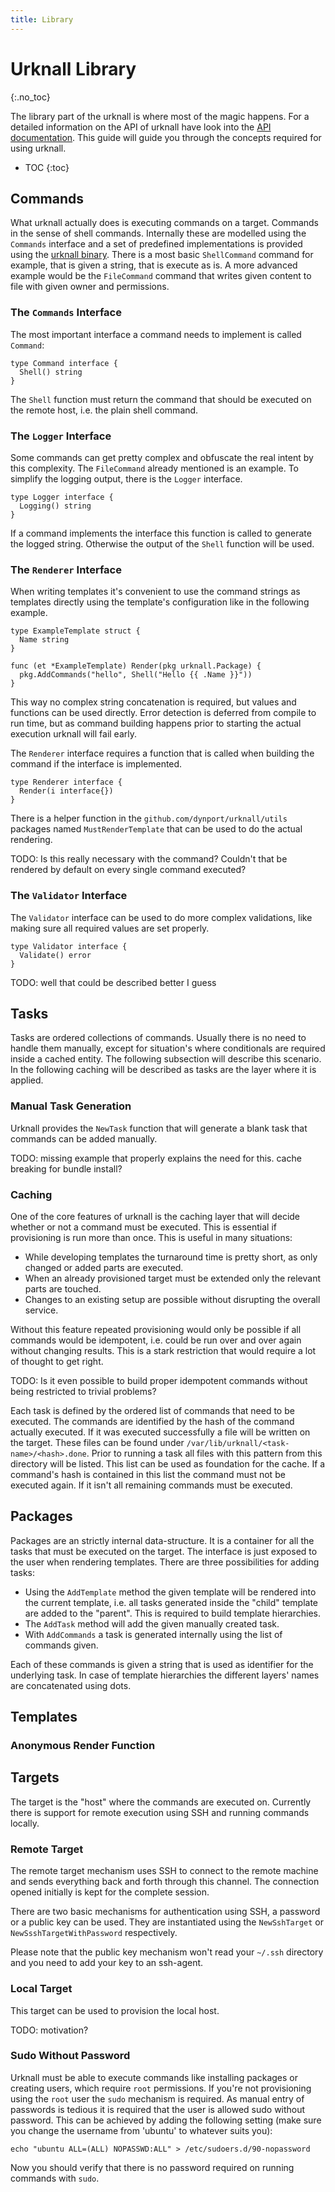 ```yaml
---
title: Library
---
```


# Urknall Library
{:.no_toc}

The library part of the urknall is where most of the magic happens. For a
detailed information on the API of urknall have look into the [API
documentation](http://godoc.org/github/dynport/urknall). This guide will guide
you through the concepts required for using urknall.

* TOC
{:toc}


## Commands

What urknall actually does is executing commands on a target. Commands in the
sense of shell commands. Internally these are modelled using the `Commands`
interface and a set of predefined implementations is provided using the
[urknall binary](/docs/binary/#urknall_init). There is a most basic `ShellCommand`
command for example, that is given a string, that is execute as is. A more
advanced example would be the `FileCommand` command that writes given content
to file with given owner and permissions.


### The `Commands` Interface

The most important interface a command needs to implement is called `Command`:

~~~ golang
type Command interface {
  Shell() string
}
~~~

The `Shell` function must return the command that should be executed on the
remote host, i.e. the plain shell command.


### The `Logger` Interface

Some commands can get pretty complex and obfuscate the real intent by this
complexity. The `FileCommand` already mentioned is an example. To simplify the
logging output, there is the `Logger` interface.

~~~ golang
type Logger interface {
  Logging() string
}
~~~

If a command implements the interface this function is called to generate the
logged string. Otherwise the output of the `Shell` function will be used.


### The `Renderer` Interface

When writing templates it's convenient to use the command strings as templates
directly using the template's configuration like in the following example.

~~~ golang
type ExampleTemplate struct {
  Name string
}

func (et *ExampleTemplate) Render(pkg urknall.Package) {
  pkg.AddCommands("hello", Shell("Hello {{ .Name }}"))
}
~~~

This way no complex string concatenation is required, but values and functions
can be used directly. Error detection is deferred from compile to run time, but
as command building happens prior to starting the actual execution urknall will
fail early.

The `Renderer` interface requires a function that is called when building the
command if the interface is implemented.

~~~ golang
type Renderer interface {
  Render(i interface{})
}
~~~

There is a helper function in the `github.com/dynport/urknall/utils` packages
named `MustRenderTemplate` that can be used to do the actual rendering.

TODO: Is this really necessary with the command? Couldn't that be rendered by
      default on every single command executed?


### The `Validator` Interface

The `Validator` interface can be used to do more complex validations, like
making sure all required values are set properly.

~~~ golang
type Validator interface {
  Validate() error
}
~~~

TODO: well that could be described better I guess


## Tasks

Tasks are ordered collections of commands. Usually there is no need to handle
them manually, except for situation's where conditionals are required inside a
cached entity. The following subsection will describe this scenario. In the
following caching will be described as tasks are the layer where it is applied.


### Manual Task Generation

Urknall provides the `NewTask` function that will generate a blank task that
commands can be added manually.

TODO: missing example that properly explains the need for this. cache breaking for bundle install?


### Caching

One of the core features of urknall is the caching layer that will decide
whether or not a command must be executed. This is essential if provisioning is
run more than once. This is useful in many situations:

* While developing templates the turnaround time is pretty short, as only
  changed or added parts are executed.
* When an already provisioned target must be extended only the relevant parts
  are touched.
* Changes to an existing setup are possible without disrupting the overall
  service.

Without this feature repeated provisioning would only be possible if all
commands would be idempotent, i.e. could be run over and over again without
changing results. This is a stark restriction that would require a lot of
thought to get right.

TODO: Is it even possible to build proper idempotent commands without being
      restricted to trivial problems?

Each task is defined by the ordered list of commands that need to be executed.
The commands are identified by the hash of the command actually executed. If it
was executed successfully a file will be written on the target. These files can
be found under `/var/lib/urknall/<task-name>/<hash>.done`. Prior to running a
task all files with this pattern from this directory will be listed.  This list
can be used as foundation for the cache. If a command's hash is contained in
this list the command must not be executed again. If it isn't all remaining
commands must be executed.


## Packages

Packages are an strictly internal data-structure. It is a container for all the
tasks that must be executed on the target. The interface is just exposed to the
user when rendering templates. There are three possibilities for adding tasks:

* Using the `AddTemplate` method the given template will be rendered into the
  current template, i.e. all tasks generated inside the "child" template are
  added to the "parent". This is required to build template hierarchies.
* The `AddTask` method will add the given manually created task.
* With `AddCommands` a task is generated internally using the list of commands
  given.

Each of these commands is given a string that is used as identifier for the
underlying task. In case of template hierarchies the different layers' names
are concatenated using dots.


## Templates


### Anonymous Render Function


## Targets

The target is the "host" where the commands are executed on. Currently there is
support for remote execution using SSH and running commands locally.


### Remote Target

The remote target mechanism uses SSH to connect to the remote machine and sends
everything back and forth through this channel. The connection opened initially
is kept for the complete session.

There are two basic mechanisms for authentication using SSH, a password or a
public key can be used. They are instantiated using the `NewSshTarget` or
`NewSsshTargetWithPassword` respectively.

Please note that the public key mechanism won't read your `~/.ssh` directory
and you need to add your key to an ssh-agent.


### Local Target

This target can be used to provision the local host.

TODO: motivation?


### Sudo Without Password

Urknall must be able to execute commands like installing packages or creating
users, which require `root` permissions. If you're not provisioning
using the `root` user the `sudo` mechanism is required. As manual entry of
passwords is tedious it is required that the user is allowed sudo without
password. This can be achieved by adding the following setting (make sure you
change the username from 'ubuntu' to whatever suits you):

	echo "ubuntu ALL=(ALL) NOPASSWD:ALL" > /etc/sudoers.d/90-nopassword

Now you should verify that there is no password required on running commands
with `sudo`.



